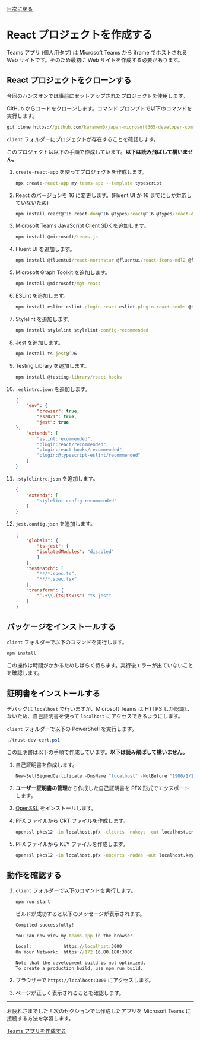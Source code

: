 [目次に戻る](README.md#目次)

# React プロジェクトを作成する

Teams アプリ (個人用タブ) は Microsoft Teams から iframe でホストされる Web サイトです。そのため最初に Web サイトを作成する必要があります。

## React プロジェクトをクローンする

今回のハンズオンでは事前にセットアップされたプロジェクトを使用します。

GitHub からコードをクローンします。コマンド プロンプトで以下のコマンドを実行します。

```cmd
git clone https://github.com/karamem0/japan-microsoft365-developer-community-day-2021.git
```

`client` フォルダーにプロジェクトが存在することを確認します。

このプロジェクトは以下の手順で作成しています。**以下は読み飛ばして構いません。**

1. `create-react-app` を使ってプロジェクトを作成します。

    ```cmd
    npx create-react-app my-teams-app --template typescript
    ```

1. React のバージョンを 16 に変更します。(Fluent UI が 16 までにしか対応していないため)

    ```cmd
    npm install react@^16 react-dom@^16 @types/react@^16 @types/react-dom@^16
    ```

1. Microsoft Teams JavaScript Client SDK を追加します。

    ```cmd
    npm install @microsoft/teams-js
    ```

1. Fluent UI を追加します。

    ```cmd
    npm install @fluentui/react-northstar @fluentui/react-icons-mdl2 @fluentui/react-icons-mdl2-branded
    ```

1. Microsoft Graph Toolkit を追加します。

    ```cmd
    npm install @microsoft/mgt-react
    ```

1. ESLint を追加します。

    ```cmd
    npm install eslint eslint-plugin-react eslint-plugin-react-hooks @typescript-eslint/eslint-plugin@^4
    ```

1. Stylelint を追加します。

    ```cmd
    npm install stylelint stylelint-config-recommended
    ```

1. Jest を追加します。

    ```cmd
    npm install ts-jest@^26
    ```

1. Testing Library を追加します。

    ```cmd
    npm install @testing-library/react-hooks
    ```

1. `.eslintrc.json` を追加します。

    ```json
    {
        "env": {
            "browser": true,
            "es2021": true,
            "jest": true
    },
        "extends": [
            "eslint:recommended",
            "plugin:react/recommended",
            "plugin:react-hooks/recommended",
            "plugin:@typescript-eslint/recommended"
        ]
    }
    ```

1. `.stylelintrc.json` を追加します。

    ```json
    {
        "extends": [
            "stylelint-config-recommended"
        ]
    }
    ```

1. `jest.config.json` を追加します。

    ```json
    {
        "globals": {
            "ts-jest": {
            "isolatedModules": "disabled"
            }
        },
        "testMatch": [
            "**/*.spec.ts",
            "**/*.spec.tsx"
        ],
        "transform": {
            "^.+\\.(ts|tsx)$": "ts-jest"
        }
    }
    ```

## パッケージをインストールする

`client` フォルダーで以下のコマンドを実行します。

```cmd
npm install
```

この操作は時間がかかるためしばらく待ちます。実行後エラーが出ていないことを確認します。

## 証明書をインストールする

デバッグは `localhost` で行いますが、Microsoft Teams は HTTPS しか認識しないため、自己証明書を使って `localhost` にアクセスできるようにします。

`client` フォルダーで以下の PowerShell を実行します。

```ps1
./trust-dev-cert.ps1
```

この証明書は以下の手順で作成しています。**以下は読み飛ばして構いません。**

1. 自己証明書を作成します。

    ```ps1
    New-SelfSignedCertificate -DnsName "localhost" -NotBefore "1900/1/1" -NotAfter "2099/12/31" -CertStoreLocation "cert:\CurrentUser\My"
    ```

1. **ユーザー証明書の管理**から作成した自己証明書を PFX 形式でエクスポートします。

1. [OpenSSL](http://slproweb.com/products/Win32OpenSSL.html) をインストールします。

1. PFX ファイルから CRT ファイルを作成します。

    ```cmd
    openssl pkcs12 -in localhost.pfx -clcerts -nokeys -out localhost.crt
    ```

1. PFX ファイルから KEY ファイルを作成します。

    ```cmd
    openssl pkcs12 -in localhost.pfx -nocerts -nodes -out localhost.key
    ```

## 動作を確認する

1. `client` フォルダーで以下のコマンドを実行します。

    ```cmd
    npm run start
    ```

    ビルドが成功すると以下のメッセージが表示されます。

    ```cmd
    Compiled successfully!

    You can now view my-teams-app in the browser.

    Local:            https://localhost:3000
    On Your Network:  https://172.16.80.180:3000

    Note that the development build is not optimized.
    To create a production build, use npm run build.
    ```

1. ブラウザーで `https://localhost:3000` にアクセスします。

1. ページが正しく表示されることを確認します。

---

お疲れさまでした！次のセクションでは作成したアプリを Microsoft Teams に接続する方法を学習します。

[Teams アプリを作成する](02_create-teams-app.md)
